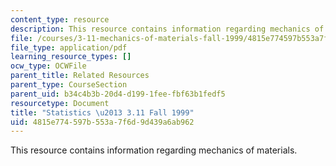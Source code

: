 ```yaml
---
content_type: resource
description: This resource contains information regarding mechanics of materials.
file: /courses/3-11-mechanics-of-materials-fall-1999/4815e774597b553a7f6d9d439a6ab962_MIT3_11F99_stat.pdf
file_type: application/pdf
learning_resource_types: []
ocw_type: OCWFile
parent_title: Related Resources
parent_type: CourseSection
parent_uid: b34c4b3b-20d4-d199-1fee-fbf63b1fedf5
resourcetype: Document
title: "Statistics \u2013 3.11 Fall 1999"
uid: 4815e774-597b-553a-7f6d-9d439a6ab962
---
```

This resource contains information regarding mechanics of materials.

